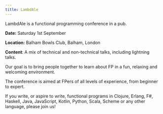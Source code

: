 ```yaml
---
title: LambdAle
---
```


LambdAle is a functional programming conference in a pub.

**Date:** Saturday 1st September

**Location:** Balham Bowls Club, Balham, London

**Content**: A mix of technical and non-technical talks, including lightning talks.

Our goal is to bring people together to learn about FP in a fun, relaxing and welcoming environment.

The conference is aimed at FPers of all levels of experience, from beginner to expert.

If you write, or aspire to write, functional programs in Clojure, Erlang, F#, Haskell, Java, JavaScript, Kotlin, Python, Scala, Scheme or any other language, please join us!
